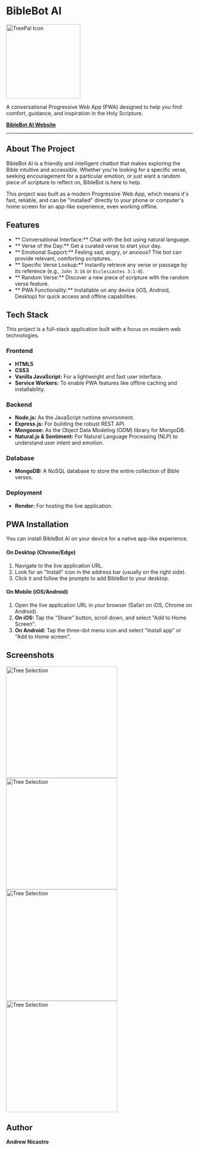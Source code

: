 # BibleBot AI
<img src="./screenshots/appIcon.png" alt="TreePal Icon" width="200" height="200">

A conversational Progressive Web App (PWA) designed to help you find comfort, guidance, and inspiration in the Holy Scripture.

**[BibleBot AI Website](https://biblebot-ai.onrender.com/)**


---



## About The Project

BibleBot AI is a friendly and intelligent chatbot that makes exploring the Bible intuitive and accessible. Whether you're looking for a specific verse, seeking encouragement for a particular emotion, or just want a random piece of scripture to reflect on, BibleBot is here to help.

This project was built as a modern Progressive Web App, which means it's fast, reliable, and can be "installed" directly to your phone or computer's home screen for an app-like experience, even working offline.

## Features

*   ** Conversational Interface:** Chat with the bot using natural language.
*   ** Verse of the Day:** Get a curated verse to start your day.
*   ** Emotional Support:** Feeling sad, angry, or anxious? The bot can provide relevant, comforting scriptures.
*   ** Specific Verse Lookup:** Instantly retrieve any verse or passage by its reference (e.g., `John 3:16` or `Ecclesiastes 3:1-8`).
*   ** Random Verse:** Discover a new piece of scripture with the random verse feature.
*   ** PWA Functionality:** Installable on any device (iOS, Android, Desktop) for quick access and offline capabilities.

## Tech Stack

This project is a full-stack application built with a focus on modern web technologies.

### Frontend
*   **HTML5**
*   **CSS3**
*   **Vanilla JavaScript:** For a lightweight and fast user interface.
*   **Service Workers:** To enable PWA features like offline caching and installability.

### Backend
*   **Node.js:** As the JavaScript runtime environment.
*   **Express.js:** For building the robust REST API.
*   **Mongoose:** As the Object Data Modeling (ODM) library for MongoDB.
*   **Natural.js & Sentiment:** For Natural Language Processing (NLP) to understand user intent and emotion.

### Database
*   **MongoDB:** A NoSQL database to store the entire collection of Bible verses.

### Deployment
*   **Render:** For hosting the live application.

## PWA Installation

You can install BibleBot AI on your device for a native app-like experience.

#### On Desktop (Chrome/Edge)
1.  Navigate to the live application URL.
2.  Look for an "Install" icon in the address bar (usually on the right side).
3.  Click it and follow the prompts to add BibleBot to your desktop.

#### On Mobile (iOS/Android)
1.  Open the live application URL in your browser (Safari on iOS, Chrome on Android).
2.  **On iOS:** Tap the "Share" button, scroll down, and select "Add to Home Screen".
3.  **On Android:** Tap the three-dot menu icon and select "Install app" or "Add to Home screen".

## Screenshots
<img src="./screenshots/4.jpg" alt="Tree Selection" width="300">
<img src="./screenshots/1.jpg" alt="Tree Selection" width="300">
<img src="./screenshots/2.jpg" alt="Tree Selection" width="300">
<img src="./screenshots/3.jpg" alt="Tree Selection" width="300">



## Author

**Andrew Nicastro**
